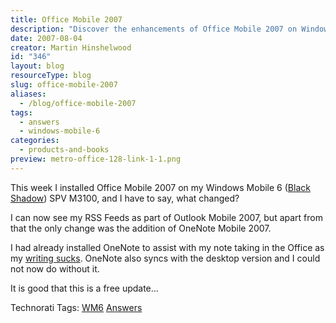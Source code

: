 ```yaml
---
title: Office Mobile 2007
description: "Discover the enhancements of Office Mobile 2007 on Windows Mobile 6, including RSS feeds and OneNote integration. Upgrade your mobile productivity today!"
date: 2007-08-04
creator: Martin Hinshelwood
id: "346"
layout: blog
resourceType: blog
slug: office-mobile-2007
aliases:
  - /blog/office-mobile-2007
tags:
  - answers
  - windows-mobile-6
categories:
  - products-and-books
preview: metro-office-128-link-1-1.png
---
```


This week I installed Office Mobile 2007 on my Windows Mobile 6 ([Black Shadow](http://blog.martin.hinshelwood.com/archive/2007/06/21/Windows-Mobile-6-Black-Shadow-4.0.aspx)) SPV M3100, and I have to say, what changed?

I can now see my RSS Feeds as part of Outlook Mobile 2007, but apart from that the only change was the addition of OneNote Mobile 2007.

I had already installed OneNote to assist with my note taking in the Office as my [writing sucks](http://blog.martin.hinshelwood.com/archive/2007/07/22/Memories-of-a-multi-dimensional-free-thinking-software-developer.aspx). OneNote also syncs with the desktop version and I could not now do without it.

It is good that this is a free update...

Technorati Tags: [WM6](http://technorati.com/tags/WM6) [Answers](http://technorati.com/tags/Answers)

